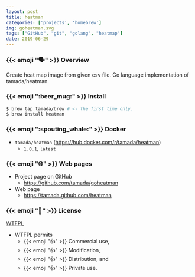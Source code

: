 ```yaml
---
layout: post
title: heatman
categories: ['projects', 'homebrew']
img: goheatman.svg
tags: ["GitHub", "git", "golang", "heatmap"]
date: 2019-06-29
---
```


### {{< emoji ":speaking_head:" >}} Overview

Create heat map image from given csv file. Go language implementation of tamada/heatman.

### {{< emoji ":beer_mug:" >}} Install

```sh
$ brew tap tamada/brew # <- the first time only.
$ brew install heatman
```

### {{< emoji ":spouting_whale:" >}} Docker

* `tamada/heatman` (https://hub.docker.com/r/tamada/heatman)
    * `1.0.1`, `latest`

### {{< emoji ":globe_with_meridians:" >}} Web pages

* Project page on GitHub
    * https://github.com/tamada/goheatman
* Web page
    * https://tamada.github.com/heatman

### {{< emoji ":scroll:" >}} License

[WTFPL](https://github.com/tamada/goheatman/blob/master/LICENSE)

* WTFPL permits
    * {{< emoji ":thumbsup:" >}} Commercial use,
    * {{< emoji ":thumbsup:" >}} Modification,
    * {{< emoji ":thumbsup:" >}} Distribution, and
    * {{< emoji ":thumbsup:" >}} Private use.
